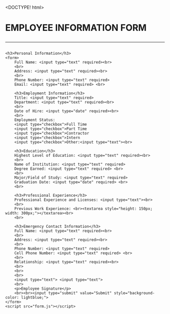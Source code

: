 <DOCTYPE! html>
<html>
<head>
    <link rel="stylesheet" href="form.css">
    <title>Employee Information Form</title>
    <h1>EMPLOYEE INFORMATION FORM<hr></h1>
</head>
<body>

    <h3>Personal Information</h3>
    <form>
        Full Name: <input type="text" required><br>
        <br>
        Address: <input type="text" required><br>
        <br>
        Phone Number: <input type="text" required>
        Email: <input type="text" required> <br>

        <h3>Employment Information</h3>
        Title: <input type="text" required>
        Department: <input type="text" required><br>
        <br>
        Date of Hire: <input type="date" required><br>
        <br>
        Employment Status: 
        <input type="checkbox">Full Time
        <input type="checkbox">Part Time
        <input type="checkbox">Contractor
        <input type="checkbox">Intern
        <input type="checkbox">Other:<input type="text"><br>

        <h3>Education</h3>
        Highest Level of Education: <input type="text" required><br>
        <br>
        Name of Institution: <input type="text" required>
        Degree Earned: <input type="text" required> <br>
        <br>
        Major/Field of Study: <input type="text" required>
        Graduation Date: <input type="date" required> <br>
        <br>

        <h3>Professional Experience</h3>
        Professional Experience and Licenses: <input type="text"><br>
        <br>
        Previous Work Experience: <br><textarea style="height: 150px; width: 300px;"></textarea><br>
        <br>
        
        <h3>Emergency Contact Information</h3>
        Full Name: <input type="text" required><br>
        <br>
        Address: <input type="text" required><br>
        <br>
        Phone Number: <input type="text" required>
        Cell Phone Number: <input type="text" required> <br>
        <br>
        Relationship: <input type="text" required><br>
        <br>
        <br>
        <br>
        <input type="text"> <input type="text">
        <br>
        <p>Employee Signature</p>
        <br><br><input type="submit" value="Submit" style="background-color: lightblue;">
    </form>
    <script src="form.js"></script>
</body>
</html>
